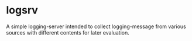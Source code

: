 # logsrv
A simple logging-server intended to collect logging-message from various sources with different contents for later evaluation.

